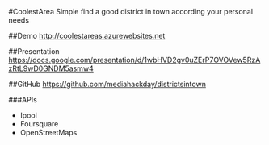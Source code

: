#CoolestArea
Simple find a good district in town according your personal needs

##Demo
http://coolestareas.azurewebsites.net

##Presentation
https://docs.google.com/presentation/d/1wbHVD2gv0uZErP7OVOVew5RzAzRtL9wD0GNDM5asmw4

##GitHub
https://github.com/mediahackday/districtsintown

###APIs
* Ipool
* Foursquare
* OpenStreetMaps